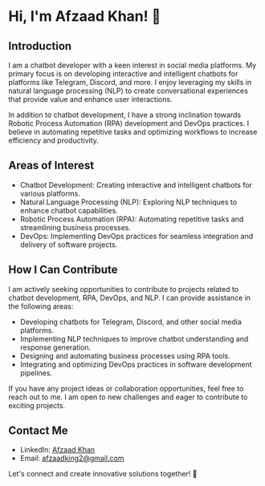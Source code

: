 # Hi, I'm Afzaad Khan! 👋

## Introduction

I am a chatbot developer with a keen interest in social media platforms. My primary focus is on developing interactive and intelligent chatbots for platforms like Telegram, Discord, and more. I enjoy leveraging my skills in natural language processing (NLP) to create conversational experiences that provide value and enhance user interactions.

In addition to chatbot development, I have a strong inclination towards Robotic Process Automation (RPA) development and DevOps practices. I believe in automating repetitive tasks and optimizing workflows to increase efficiency and productivity.

## Areas of Interest

- Chatbot Development: Creating interactive and intelligent chatbots for various platforms.
- Natural Language Processing (NLP): Exploring NLP techniques to enhance chatbot capabilities.
- Robotic Process Automation (RPA): Automating repetitive tasks and streamlining business processes.
- DevOps: Implementing DevOps practices for seamless integration and delivery of software projects.

## How I Can Contribute

I am actively seeking opportunities to contribute to projects related to chatbot development, RPA, DevOps, and NLP. I can provide assistance in the following areas:

- Developing chatbots for Telegram, Discord, and other social media platforms.
- Implementing NLP techniques to improve chatbot understanding and response generation.
- Designing and automating business processes using RPA tools.
- Integrating and optimizing DevOps practices in software development pipelines.

If you have any project ideas or collaboration opportunities, feel free to reach out to me. I am open to new challenges and eager to contribute to exciting projects.

## Contact Me

- LinkedIn: [Afzaad Khan](https://www.linkedin.com/in/afzaad-khan/)
- Email: afzaadking2@gmail.com

Let's connect and create innovative solutions together! 🚀
